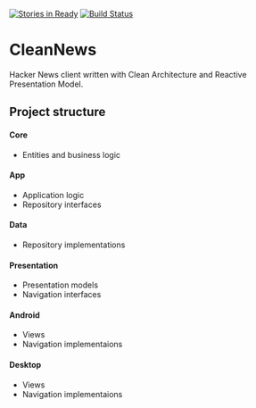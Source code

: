 [![Stories in Ready](https://badge.waffle.io/pardom/CleanNews.png?label=ready&title=Ready)](https://waffle.io/pardom/CleanNews)
[![Build Status](https://travis-ci.org/pardom/CleanNews.svg?branch=master)](https://travis-ci.org/pardom/CleanNews)

# CleanNews
Hacker News client written with Clean Architecture and Reactive Presentation Model.

## Project structure

#### Core
* Entities and business logic

#### App
* Application logic
* Repository interfaces

#### Data
* Repository implementations

#### Presentation
* Presentation models
* Navigation interfaces

#### Android
* Views
* Navigation implementaions

#### Desktop
* Views
* Navigation implementaions
